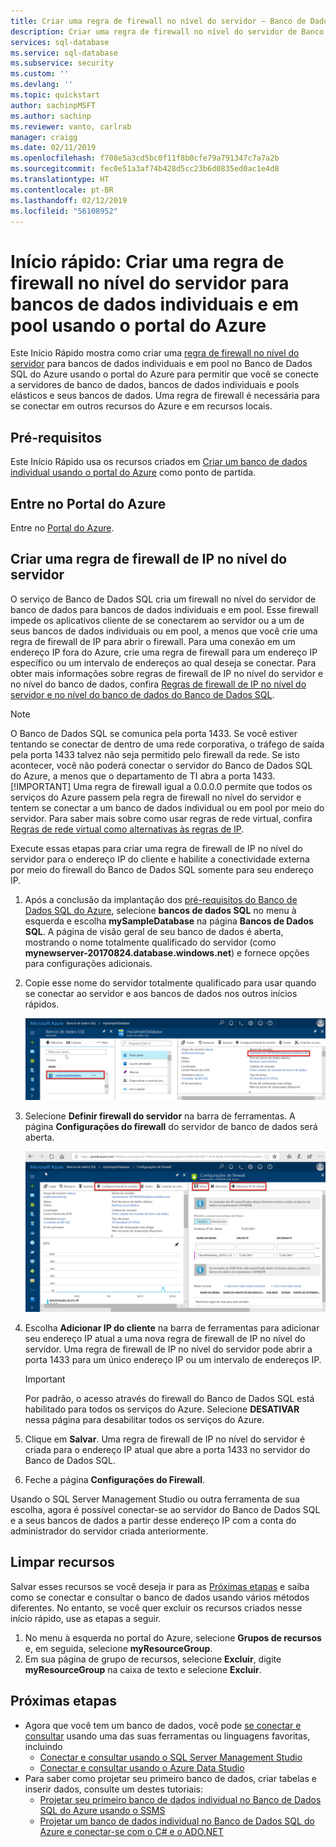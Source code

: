 ```yaml
---
title: Criar uma regra de firewall no nível do servidor – Banco de Dados SQL do Azure | Microsoft Docs
description: Criar uma regra de firewall no nível do servidor de Banco de Dados SQL para bancos de dados individuais ou em pool
services: sql-database
ms.service: sql-database
ms.subservice: security
ms.custom: ''
ms.devlang: ''
ms.topic: quickstart
author: sachinpMSFT
ms.author: sachinp
ms.reviewer: vanto, carlrab
manager: craigg
ms.date: 02/11/2019
ms.openlocfilehash: f708e5a3cd5bc0f11f8b0cfe79a791347c7a7a2b
ms.sourcegitcommit: fec0e51a3af74b428d5cc23b6d0835ed0ac1e4d8
ms.translationtype: HT
ms.contentlocale: pt-BR
ms.lasthandoff: 02/12/2019
ms.locfileid: "56108952"
---
```

# <a name="quickstart-create-a-server-level-firewall-rule-for-single-and-pooled-databases-using-the-azure-portal"></a>Início rápido: Criar uma regra de firewall no nível do servidor para bancos de dados individuais e em pool usando o portal do Azure

Este Início Rápido mostra como criar uma [regra de firewall no nível do servidor](sql-database-firewall-configure.md) para bancos de dados individuais e em pool no Banco de Dados SQL do Azure usando o portal do Azure para permitir que você se conecte a servidores de banco de dados, bancos de dados individuais e pools elásticos e seus bancos de dados. Uma regra de firewall é necessária para se conectar em outros recursos do Azure e em recursos locais.

## <a name="prerequisites"></a>Pré-requisitos

Este Início Rápido usa os recursos criados em [Criar um banco de dados individual usando o portal do Azure](sql-database-single-database-get-started.md) como ponto de partida.

## <a name="sign-in-to-the-azure-portal"></a>Entre no Portal do Azure

Entre no [Portal do Azure](https://portal.azure.com/).

## <a name="create-a-server-level-ip-firewall-rule"></a>Criar uma regra de firewall de IP no nível do servidor

O serviço de Banco de Dados SQL cria um firewall no nível do servidor de banco de dados para bancos de dados individuais e em pool. Esse firewall impede os aplicativos cliente de se conectarem ao servidor ou a um de seus bancos de dados individuais ou em pool, a menos que você crie uma regra de firewall de IP para abrir o firewall. Para uma conexão em um endereço IP fora do Azure, crie uma regra de firewall para um endereço IP específico ou um intervalo de endereços ao qual deseja se conectar. Para obter mais informações sobre regras de firewall de IP no nível do servidor e no nível do banco de dados, confira [Regras de firewall de IP no nível do servidor e no nível do banco de dados do Banco de Dados SQL](sql-database-firewall-configure.md).

> [!NOTE]
> O Banco de Dados SQL se comunica pela porta 1433. Se você estiver tentando se conectar de dentro de uma rede corporativa, o tráfego de saída pela porta 1433 talvez não seja permitido pelo firewall da rede. Se isto acontecer, você não poderá conectar o servidor do Banco de Dados SQL do Azure, a menos que o departamento de TI abra a porta 1433.
> [!IMPORTANT]
> Uma regra de firewall igual a 0.0.0.0 permite que todos os serviços do Azure passem pela regra de firewall no nível do servidor e tentem se conectar a um banco de dados individual ou em pool por meio do servidor. Para saber mais sobre como usar regras de rede virtual, confira [Regras de rede virtual como alternativas às regras de IP](sql-database-firewall-configure.md#virtual-network-rules-as-alternatives-to-ip-rules).

Execute essas etapas para criar uma regra de firewall de IP no nível do servidor para o endereço IP do cliente e habilite a conectividade externa por meio do firewall do Banco de Dados SQL somente para seu endereço IP.

1. Após a conclusão da implantação dos [pré-requisitos do Banco de Dados SQL do Azure](#prerequisites), selecione **bancos de dados SQL** no menu à esquerda e escolha **mySampleDatabase** na página **Bancos de Dados SQL**. A página de visão geral de seu banco de dados é aberta, mostrando o nome totalmente qualificado do servidor (como **mynewserver-20170824.database.windows.net**) e fornece opções para configurações adicionais.

2. Copie esse nome do servidor totalmente qualificado para usar quando se conectar ao servidor e aos bancos de dados nos outros inícios rápidos.

   ![nome do servidor](./media/sql-database-get-started-portal/server-name.png)

3. Selecione **Definir firewall do servidor** na barra de ferramentas. A página **Configurações do firewall** do servidor de banco de dados será aberta.

   ![regra de firewall de IP no nível do servidor](./media/sql-database-get-started-portal/server-firewall-rule.png)

4. Escolha **Adicionar IP do cliente** na barra de ferramentas para adicionar seu endereço IP atual a uma nova regra de firewall de IP no nível do servidor. Uma regra de firewall de IP no nível do servidor pode abrir a porta 1433 para um único endereço IP ou um intervalo de endereços IP.

   > [!IMPORTANT]
   > Por padrão, o acesso através do firewall do Banco de Dados SQL está habilitado para todos os serviços do Azure. Selecione **DESATIVAR** nessa página para desabilitar todos os serviços do Azure.
   >

5. Clique em **Salvar**. Uma regra de firewall de IP no nível do servidor é criada para o endereço IP atual que abre a porta 1433 no servidor do Banco de Dados SQL.

6. Feche a página **Configurações do Firewall**.

Usando o SQL Server Management Studio ou outra ferramenta de sua escolha, agora é possível conectar-se ao servidor do Banco de Dados SQL e a seus bancos de dados a partir desse endereço IP com a conta do administrador do servidor criada anteriormente.

## <a name="clean-up-resources"></a>Limpar recursos

Salvar esses recursos se você deseja ir para as [Próximas etapas](#next-steps) e saiba como se conectar e consultar o banco de dados usando vários métodos diferentes. No entanto, se você quer excluir os recursos criados nesse início rápido, use as etapas a seguir.

1. No menu à esquerda no portal do Azure, selecione **Grupos de recursos** e, em seguida, selecione **myResourceGroup**.
2. Em sua página de grupo de recursos, selecione **Excluir**, digite **myResourceGroup** na caixa de texto e selecione **Excluir**.

## <a name="next-steps"></a>Próximas etapas

- Agora que você tem um banco de dados, você pode [se conectar e consultar](sql-database-connect-query.md) usando uma das suas ferramentas ou linguagens favoritas, incluindo
  - [Conectar e consultar usando o SQL Server Management Studio](sql-database-connect-query-ssms.md)
  - [Conectar e consultar usando o Azure Data Studio](/sql/azure-data-studio/quickstart-sql-database?toc=/azure/sql-database/toc.json)
- Para saber como projetar seu primeiro banco de dados, criar tabelas e inserir dados, consulte um destes tutoriais:
  - [Projetar seu primeiro banco de dados individual no Banco de Dados SQL do Azure usando o SSMS](sql-database-design-first-database.md)
  - [Projetar um banco de dados individual no Banco de Dados SQL do Azure e conectar-se com o C# e o ADO.NET](sql-database-design-first-database-csharp.md)
